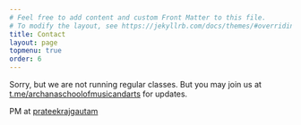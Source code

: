 ```yaml
---
# Feel free to add content and custom Front Matter to this file.
# To modify the layout, see https://jekyllrb.com/docs/themes/#overriding-theme-defaults
title: Contact
layout: page
topmenu: true
order: 6
---
```

Sorry, but we are not running regular classes. 
But you may join us at [t.me/archanaschoolofmusicandarts](https://t.me/archanaschoolofmusicandarts) for updates.


PM at [prateekrajgautam](https://t.me/prateekrajgautam)
